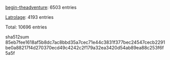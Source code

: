 [begin-theadventure](https://github.com/begin-theadventure): 6503 entries

[Latrolage](https://github.com/Latrolage): 4193 entries

Total: 10696 entries

sha512sum 85eb7fee1618af5b8dc7ac8bbd35a7cec71e44c3831f377bec24547cecb2291be0a88217f4d270370ecd49c4242c2f179a32ea3420d54ab89ea88c253f6f5a5f
